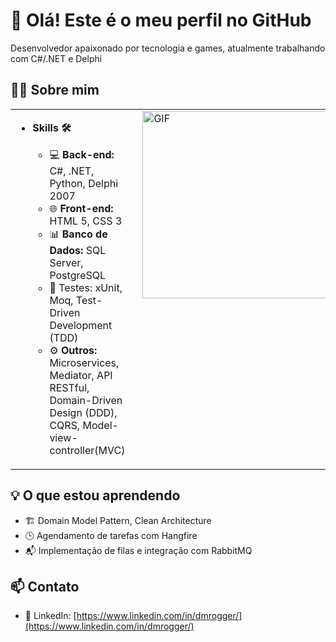 # 👋 Olá! Este é o meu perfil no GitHub
Desenvolvedor apaixonado por tecnologia e games, atualmente trabalhando com C#/.NET e Delphi
## 👨‍💻 Sobre mim
<table>
  <tr>
    <td style="vertical-align: top; padding-right: 20px;">
    <ul >
      <li><strong> Skills 🛠 </strong></li>
      <ul>
        <li>💻 <strong>Back-end:</strong> C#, .NET, Python, Delphi 2007</li>
        <li>🌐 <strong>Front-end:</strong> HTML 5, CSS 3</li>
        <li>📊 <strong>Banco de Dados:</strong> SQL Server, PostgreSQL</li>
        <li>🧪 Testes: xUnit, Moq, Test-Driven Development (TDD)</li>
        <li>⚙️ <strong>Outros:</strong> Microservices, Mediator, API RESTful, Domain-Driven Design (DDD), CQRS, Model-view-controller(MVC)</li>
    </ul>
    </td>
    <td style="vertical-align: top;">
      <img src="https://i.giphy.com/media/v1.Y2lkPTc5MGI3NjExYWl4Y3RjeXQwZnFzOW9rNGY2b2l3ZHIydW5qeDUxZXp2Z2tkZ2JxYSZlcD12MV9pbnRlcm5hbF9naWZfYnlfaWQmY3Q9Zw/qgQUggAC3Pfv687qPC/giphy.gif" alt="GIF" width="300" style="max-width: 100%; height: auto;">
    </td>
  </tr>
</table>

## 💡 O que estou aprendendo
- 🏗 Domain Model Pattern, Clean Architecture
- 🕒 Agendamento de tarefas com Hangfire
- 📬 Implementação de filas e integração com RabbitMQ

## 📫 Contato
- 💼 LinkedIn: [https://www.linkedin.com/in/dmrogger/](https://www.linkedin.com/in/dmrogger/)
